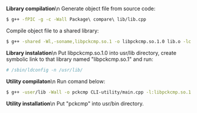 **Library compilation**\n
Generate object file from source code:
```bash
$ g++ -fPIC -g -c -Wall Package\ compare\ lib/lib.cpp
```
Compile object file to a shared library:
```bash
$ g++ -shared -Wl,-soname,libpckcmp.so.1 -o libpckcmp.so.1.0 lib.o -lc
```
**Library instalation**\n
Put libpckcmp.so.1.0 into usr/lib directory, create symbolic link to that library named "libpckcmp.so.1" and run:
```bash
# /sbin/ldconfig -n /usr/lib/
```
**Utility compilaton**\n
Run comand below: 
```bash
$ g++ -user/lib -Wall -o pckcmp CLI-utility/main.cpp -l:libpckcmp.so.1 -lboost_system -lssl -lcrypto -pthread
```
**Utility installation**\n
Put "pckcmp" into usr/bin directory.
